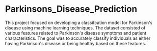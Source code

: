 # Parkinsons_Disease_Prediction
This project focused on developing a classifcation model for Parkinson's disease using machine learning techniques. The dataset consisted of various features related to Parkinson's disease symptoms and patient characteristics. The goal was to accurately classify individuals as either having Parkinson's disease or being healthy based on these features.
